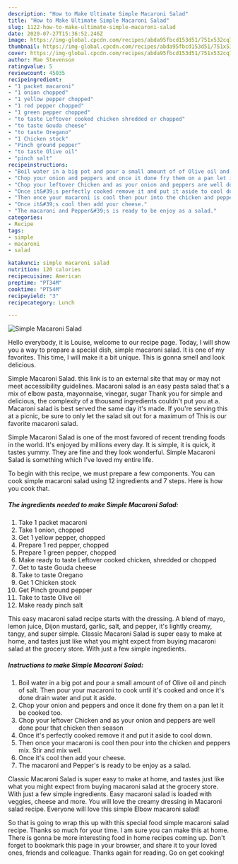 ```yaml
---
description: "How to Make Ultimate Simple Macaroni Salad"
title: "How to Make Ultimate Simple Macaroni Salad"
slug: 1122-how-to-make-ultimate-simple-macaroni-salad
date: 2020-07-27T15:36:52.246Z
image: https://img-global.cpcdn.com/recipes/abda95fbcd153d51/751x532cq70/simple-macaroni-salad-recipe-main-photo.jpg
thumbnail: https://img-global.cpcdn.com/recipes/abda95fbcd153d51/751x532cq70/simple-macaroni-salad-recipe-main-photo.jpg
cover: https://img-global.cpcdn.com/recipes/abda95fbcd153d51/751x532cq70/simple-macaroni-salad-recipe-main-photo.jpg
author: Mae Stevenson
ratingvalue: 5
reviewcount: 45035
recipeingredient:
- "1 packet macaroni"
- "1 onion chopped"
- "1 yellow pepper chopped"
- "1 red pepper chopped"
- "1 green pepper chopped"
- "to taste Leftover cooked chicken shredded or chopped"
- "to taste Gouda cheese"
- "to taste Oregano"
- "1 Chicken stock"
- "Pinch ground pepper"
- "to taste Olive oil"
- "pinch salt"
recipeinstructions:
- "Boil water in a big pot and pour a small amount of of Olive oil and pinch of salt. Then pour your macaroni to cook until it&#39;s cooked and once it&#39;s done drain water and put it aside."
- "Chop your onion and peppers and once it done fry them on a pan let it be cooked too."
- "Chop your leftover Chicken and as your onion and peppers are well done pour that chicken then season"
- "Once it&#39;s perfectly cooked remove it and put it aside to cool down."
- "Then once your macaroni is cool then pour into the chicken and peppers mix. Stir and mix well."
- "Once it&#39;s cool then add your cheese."
- "The macaroni and Pepper&#39;s is ready to be enjoy as a salad."
categories:
- Recipe
tags:
- simple
- macaroni
- salad

katakunci: simple macaroni salad 
nutrition: 120 calories
recipecuisine: American
preptime: "PT34M"
cooktime: "PT54M"
recipeyield: "3"
recipecategory: Lunch

---
```



![Simple Macaroni Salad](https://img-global.cpcdn.com/recipes/abda95fbcd153d51/751x532cq70/simple-macaroni-salad-recipe-main-photo.jpg)

Hello everybody, it is Louise, welcome to our recipe page. Today, I will show you a way to prepare a special dish, simple macaroni salad. It is one of my favorites. This time, I will make it a bit unique. This is gonna smell and look delicious.

Simple Macaroni Salad. this link is to an external site that may or may not meet accessibility guidelines. Macaroni salad is an easy pasta salad that&#39;s a mix of elbow pasta, mayonnaise, vinegar, sugar Thank you for simple and delicious, the complexity of a thousand ingredients couldn&#39;t put you at a. Macaroni salad is best served the same day it&#39;s made. If you&#39;re serving this at a picnic, be sure to only let the salad sit out for a maximum of This is our favorite macaroni salad.

Simple Macaroni Salad is one of the most favored of recent trending foods in the world. It's enjoyed by millions every day. It is simple, it is quick, it tastes yummy. They are fine and they look wonderful. Simple Macaroni Salad is something which I've loved my entire life.


To begin with this recipe, we must prepare a few components. You can cook simple macaroni salad using 12 ingredients and 7 steps. Here is how you cook that.

<!--inarticleads1-->

##### The ingredients needed to make Simple Macaroni Salad:

1. Take 1 packet macaroni
1. Take 1 onion, chopped
1. Get 1 yellow pepper, chopped
1. Prepare 1 red pepper, chopped
1. Prepare 1 green pepper, chopped
1. Make ready to taste Leftover cooked chicken, shredded or chopped
1. Get to taste Gouda cheese
1. Take to taste Oregano
1. Get 1 Chicken stock
1. Get Pinch ground pepper
1. Take to taste Olive oil
1. Make ready pinch salt


This easy macaroni salad recipe starts with the dressing. A blend of mayo, lemon juice, Dijon mustard, garlic, salt, and pepper, it&#39;s lightly creamy, tangy, and super simple. Classic Macaroni Salad is super easy to make at home, and tastes just like what you might expect from buying macaroni salad at the grocery store. With just a few simple ingredients. 

<!--inarticleads2-->

##### Instructions to make Simple Macaroni Salad:

1. Boil water in a big pot and pour a small amount of of Olive oil and pinch of salt. Then pour your macaroni to cook until it&#39;s cooked and once it&#39;s done drain water and put it aside.
1. Chop your onion and peppers and once it done fry them on a pan let it be cooked too.
1. Chop your leftover Chicken and as your onion and peppers are well done pour that chicken then season
1. Once it&#39;s perfectly cooked remove it and put it aside to cool down.
1. Then once your macaroni is cool then pour into the chicken and peppers mix. Stir and mix well.
1. Once it&#39;s cool then add your cheese.
1. The macaroni and Pepper&#39;s is ready to be enjoy as a salad.


Classic Macaroni Salad is super easy to make at home, and tastes just like what you might expect from buying macaroni salad at the grocery store. With just a few simple ingredients. Easy macaroni salad is loaded with veggies, cheese and more. You will love the creamy dressing in Macaroni salad recipe. Everyone will love this simple Elbow macaroni salad! 

So that is going to wrap this up with this special food simple macaroni salad recipe. Thanks so much for your time. I am sure you can make this at home. There is gonna be more interesting food in home recipes coming up. Don't forget to bookmark this page in your browser, and share it to your loved ones, friends and colleague. Thanks again for reading. Go on get cooking!
